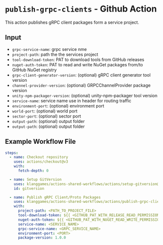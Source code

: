 # `publish-grpc-clients` - **Github Action**

This action publishes gRPC client packages form a service project.

## Input

* `grpc-service-name`: grpc service nme
* `project-path`: path the the services project
* `tool-download-token`: PAT to download tools from GitHub releases
* `nuget-auth-token`: PAT to read and write NuGet packages from/to GitHub NuGet registry
* `grpc-client-generator-version`: (optional) gRPC client generator tool version
* `channel-provider-version`: (optional) GRPCChannelProvider package version
* `unity-npm-packager-version`: (optional) unity-npm-packager tool version
* `service-name`: service name use in header for routing traffic
* `environment-port`: (optional) environment port
* `world-port`: (optional) world port
* `sector-port`: (optional) sector port
* `output-path`: (optional) output folder
* `output-path`: (optional) output folder

## Example Workflow File

```yaml
steps:
  - name: Checkout repository
    uses: actions/checkout@v3
    with:
      fetch-depth: 0

  - name: Setup GitVersion
    uses: klanggames/actions-shared-workflows/actions/setup-gitversion@v1
    id: gitversion

  - name: Publish gRPC Client/Proto Packages
    uses: klanggames/actions-shared-workflows/actions/publish-grpc-clients@v1
    with:
      project-path: <PATH_TO_PROJECT_FILE>
      tool-download-token: ${{ <GITHUB_PAT_WITH_RELEASE_READ_PERMISSIONS> }}
      nuget-auth-token: ${{ <GITHUB_PAT_WITH_NUGET_READ_WRITE_PERMISSIONS> }}
      service-name: <SERVICE_NAME>
      grpc-service-name: <GRPC_SERVICE_NAME>
      environment-port: <PORT>
      package-version: 1.0.0
```

